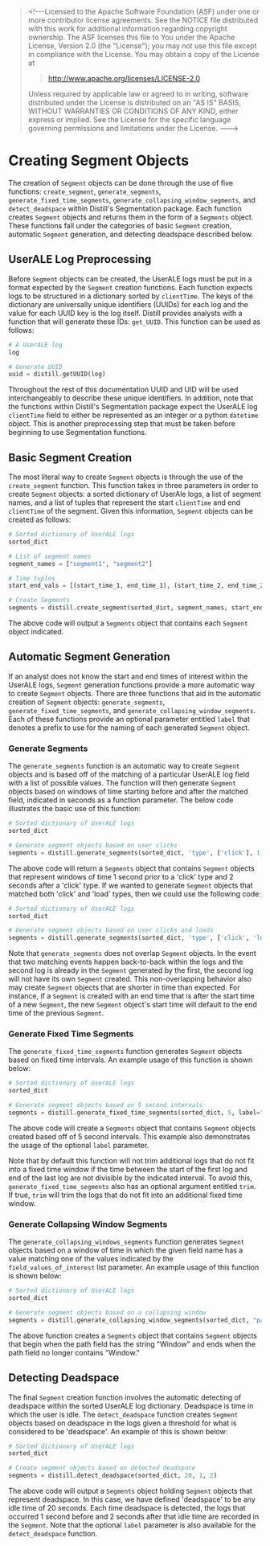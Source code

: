 <!--
  ~ Licensed to the Apache Software Foundation (ASF) under one
  ~ or more contributor license agreements.  See the NOTICE file
  ~ distributed with this work for additional information
  ~ regarding copyright ownership.  The ASF licenses this file
  ~ to you under the Apache License, Version 2.0 (the
  ~ "License"); you may not use this file except in compliance
  ~ with the License.  You may obtain a copy of the License at
  ~
  ~   http://www.apache.org/licenses/LICENSE-2.0
  ~
  ~ Unless required by applicable law or agreed to in writing,
  ~ software distributed under the License is distributed on an
  ~ "AS IS" BASIS, WITHOUT WARRANTIES OR CONDITIONS OF ANY
  ~ KIND, either express or implied.  See the License for the
  ~ specific language governing permissions and limitations
  ~ under the License.
-->

> \<!\-\--Licensed to the Apache Software Foundation (ASF) under one or
> more contributor license agreements. See the NOTICE file distributed
> with this work for additional information regarding copyright
> ownership. The ASF licenses this file to You under the Apache License,
> Version 2.0 (the \"License\"); you may not use this file except in
> compliance with the License. You may obtain a copy of the License at
>
> > <http://www.apache.org/licenses/LICENSE-2.0>
>
> Unless required by applicable law or agreed to in writing, software
> distributed under the License is distributed on an \"AS IS\" BASIS,
> WITHOUT WARRANTIES OR CONDITIONS OF ANY KIND, either express or
> implied. See the License for the specific language governing
> permissions and limitations under the License. \-\--\>

# Creating Segment Objects

The creation of `Segment` objects can be done through the use of five
functions: `create_segment`, `generate_segments`,
`generate_fixed_time_segments`, `generate_collapsing_window_segments`,
and `detect_deadspace` within Distill\'s Segmentation package. Each
function creates `Segment` objects and returns them in the form of a
`Segments` object. These functions fall under the categories of basic
`Segment` creation, automatic `Segment` generation, and detecting
deadspace described below.

## UserALE Log Preprocessing

Before `Segment` objects can be created, the UserALE logs must be put in
a format expected by the `Segment` creation functions. Each function
expects logs to be structured in a dictionary sorted by `clientTime`.
The keys of the dictionary are universally unique identifiers (UUIDs)
for each log and the value for each UUID key is the log itself. Distill
provides analysts with a function that will generate these IDs:
`get_UUID`. This function can be used as follows:

``` python
# A UserALE log
log

# Generate UUID
uuid = distill.getUUID(log)
```

Throughout the rest of this documentation UUID and UID will be used
interchangeably to describe these unique identifiers. In addition, note
that the functions within Distill\'s Segmentation package expect the
UserALE log `clientTime` field to either be represented as an integer or
a python `datetime` object. This is another preprocessing step that must
be taken before beginning to use Segmentation functions.

## Basic Segment Creation

The most literal way to create `Segment` objects is through the use of
the `create_segment` function. This function takes in three parameters
in order to create `Segment` objects: a sorted dictionary of UserAle
logs, a list of segment names, and a list of tuples that represent the
start `clientTime` and end `clientTime` of the segment. Given this
information, `Segment` objects can be created as follows:

``` python
# Sorted dictionary of UserALE logs
sorted_dict

# List of segment names
segment_names = ["segment1", "segment2"]

# Time tuples
start_end_vals = [(start_time_1, end_time_1), (start_time_2, end_time_2)]

# Create Segments
segments = distill.create_segment(sorted_dict, segment_names, start_end_vals)
```

The above code will output a `Segments` object that contains each
`Segment` object indicated.

## Automatic Segment Generation

If an analyst does not know the start and end times of interest within
the UserALE logs, `Segment` generation functions provide a more
automatic way to create `Segment` objects. There are three functions
that aid in the automatic creation of `Segment` objects:
`generate_segments`, `generate_fixed_time_segments`, and
`generate_collapsing_window_segments`. Each of these functions provide
an optional parameter entitled `label` that denotes a prefix to use for
the naming of each generated `Segment` object.

### Generate Segments

The `generate_segments` function is an automatic way to create `Segment`
objects and is based off of the matching of a particular UserALE log
field with a list of possible values. The function will then generate
`Segment` objects based on windows of time starting before and after the
matched field, indicated in seconds as a function parameter. The below
code illustrates the basic use of this function:

``` python
# Sorted dictionary of UserALE logs
sorted_dict

# Generate segment objects based on user clicks
segments = distill.generate_segments(sorted_dict, 'type', ['click'], 1, 2)
```

The above code will return a `Segments` object that contains `Segment`
objects that represent windows of time 1 second prior to a \'click\'
type and 2 seconds after a \'click\' type. If we wanted to generate
`Segment` objects that matched both \'click\' and \'load\' types, then
we could use the following code:

``` python
# Sorted dictionary of UserALE logs
sorted_dict

# Generate segment objects based on user clicks and loads
segments = distill.generate_segments(sorted_dict, 'type', ['click', 'load'], 1, 2)
```

Note that `generate_segments` does not overlap `Segment` objects. In the
event that two matching events happen back-to-back within the logs and
the second log is already in the `Segment` generated by the first, the
second log will not have its own `Segment` created. This non-overlapping
behavior also may create `Segment` objects that are shorter in time than
expected. For instance, if a `Segment` is created with an end time that
is after the start time of a new `Segment`, the new `Segment` object\'s
start time will default to the end time of the previous `Segment`.

### Generate Fixed Time Segments

The `generate_fixed_time_segments` function generates `Segment` objects
based on fixed time intervals. An example usage of this function is
shown below:

``` python
# Sorted dictionary of UserALE logs
sorted_dict

# Generate segment objects based on 5 second intervals
segments = distill.generate_fixed_time_segments(sorted_dict, 5, label="generated")
```

The above code will create a `Segments` object that contains `Segment`
objects created based off of 5 second intervals. This example also
demonstrates the usage of the optional `label` parameter.

Note that by default this function will not trim additional logs that do
not fit into a fixed time window if the time between the start of the
first log and end of the last log are not divisible by the indicated
interval. To avoid this, `generate_fixed_time_segments` also has an
optional argument entitled `trim`. If true, `trim` will trim the logs
that do not fit into an additional fixed time window.

### Generate Collapsing Window Segments

The `generate_collapsing_windows_segments` function generates `Segment`
objects based on a window of time in which the given field name has a
value matching one of the values indicated by the
`field_values_of_interest` list parameter. An example usage of this
function is shown below:

``` python
# Sorted dictionary of UserALE logs
sorted_dict

# Generate segment objects based on a collapsing window
segments = distill.generate_collapsing_window_segments(sorted_dict, "path", ["Window"])
```

The above function creates a `Segments` object that contains `Segment`
objects that begin when the path field has the string \"Window\" and
ends when the path field no longer contains \"Window.\"

## Detecting Deadspace

The final `Segment` creation function involves the automatic detecting
of deadspace within the sorted UserALE log dictionary. Deadspace is time
in which the user is idle. The `detect_deadspace` function creates
`Segment` objects based on deadspace in the logs given a threshold for
what is considered to be \'deadspace\'. An example of this is shown
below:

``` python
# Sorted dictionary of UserALE logs
sorted_dict

# Create segment objects based on detected deadspace
segments = distill.detect_deadspace(sorted_dict, 20, 1, 2)
```

The above code will output a `Segments` object holding `Segment` objects
that represent deadspace. In this case, we have defined \'deadspace\' to
be any idle time of 20 seconds. Each time deadspace is detected, the
logs that occurred 1 second before and 2 seconds after that idle time
are recorded in the `Segment`. Note that the optional `label` parameter
is also available for the `detect_deadspace` function.
